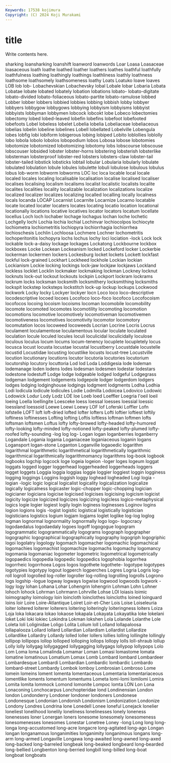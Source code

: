```yaml
---
Keywords: 17538 kojimura
Copyright: (C) 2024 Koji Murakami
---
```


# title

Write contents here.



sharking loansharking
loanshift loanword loanwords Loar Loasa Loasaceae loasaceous loath loathe loathed
loather loathers loathes loathful loathfully loathfulness loathing loathingly loathings loathliness
loathly loathness loathsome loathsomely loathsomeness loathy Loats Loatuko loave loaves
LOB lob lob- Lobachevskian Lobachevsky lobal Lobale lobar Lobaria Lobata
Lobatae lobate lobated lobately lobation lobations lobato- lobato-digitate lobato-divided lobato-foliaceous
lobato-partite lobato-ramulose lobbed Lobber lobber lobbers lobbied lobbies lobbing lobbish
lobby lobbyer lobbyers lobbygow lobbygows lobbying lobbyism lobbyisms lobbyist lobbyists
lobbyman lobbymen lobcock lobcokt lobe Lobeco lobectomies lobectomy lobed lobed-leaved
lobefin lobefins lobefoot lobefooted lobefoots Lobel lobeless lobelet Lobelia lobelia
Lobeliaceae lobeliaceous lobelias lobelin lobeline lobelines Lobell lobellated Lobelville Lobengula
lobes lobfig lobi lobiform lobigerous lobing lobiped Lobito loblollies loblolly
lobo lobola lobolo lobolos lobopodium lobos Lobosa lobose lobotomies lobotomize
lobotomized lobotomizing lobotomy lobs lobscourse lobscouse lobscouser lobsided lobster lobster-horns
lobstering lobsterish lobsterlike lobsterman lobsterproof lobster-red lobsters lobsters-claw lobster-tail lobster-tailed
lobstick lobsticks lobtail lobular Lobularia lobularly lobulate lobulated lobulation lobule
lobules lobulette lobuli lobulose lobulous lobulus lobus lob-worm lobworm lobworms
LOC loc loca locable local locale localed locales localing localisable
localisation localise localised localiser localises localising localism localisms localist localistic
localists localite localites localities locality localizable localization localizations localize localized
localizer localizes localizing localled localling locally localness locals locanda LOCAP
Locarnist Locarnite Locarnize Locarno locatable locate located locater locaters locates
locating locatio location locational locationally locations locative locatives locator locators
locatum locellate locellus Loch loch lochaber lochage lochagus lochan loche
lochetic Lochgelly lochi Lochia lochia lochial Lochinvar lochiocolpos lochiocyte lochiometra
lochiometritis lochiopyra lochiorrhagia lochiorrhea lochioschesis Lochlin Lochloosa Lochmere Lochner lochometritis
lochoperitonitis lochopyra lochs lochus lochy loci lociation -lock Lock lock
lockable lock-a-daisy lockage lockages Lockatong Lockbourne lockbox lockboxes Locke Lockean
Lockeanism locked Lockeford locker Lockerbie lockerman lockermen lockers Lockesburg locket
lockets Lockett lockfast lockful lock-grained Lockhart Lockheed lockhole Lockian lockian
Lockianism Lockie locking lockings lock-jaw lockjaw lockjaws Lockland lockless locklet
Locklin lockmaker lockmaking lockman Lockney locknut locknuts lock-out lockout lockouts
lockpin Lockport lockram lockrams lockrum locks locksman locksmith locksmithery locksmithing
locksmiths lockspit lockstep locksteps lockstitch lock-up lockup lockups Lockwood lockwork
Locky locky Lockyer lockyer locn Loco loco loco-descriptive locodescriptive locoed
locoes Locofoco loco-foco locofoco Locofocoism locofocos locoing locoism locoisms locoman
locomobile locomobility locomote locomoted locomotes locomotility locomoting locomotion locomotions locomotive
locomotively locomotiveman locomotivemen locomotiveness locomotives locomotivity locomotor locomotory locomutation locos
locoweed locoweeds Locrian Locrine Locris Locrus loculament loculamentose loculamentous locular
loculate loculated loculation locule loculed locules loculi loculicidal loculicidally loculose
loculous loculus locum locums locum-tenency locuplete locupletely locus locusca locust
locusta locustae locustal locustberry Locustdale locustelle locustid Locustidae locusting locustlike
locusts locust-tree Locustville locution locutionary locutions locutor locutoria locutories locutorium
locutorship locutory locuttoria Lod lod Loda Loddigesia lode lodeman lodemanage
loden lodens lodes lodesman lodesmen lodestar lodestars lodestone lodestuff Lodge
lodge lodgeable lodged lodgeful Lodgegrass lodgeman lodgement lodgements lodgepole lodger
lodgerdom lodgers lodges lodging lodginghouse lodgings lodgment lodgments Lodha Lodhia
Lodi lodicula lodicule lodicules Lodie Lodmilla Lodoicea Lodovico Lodowic Lodowick
Lodur Lody Lodz LOE loe Loeb loed Loeffler Loegria l'oeil
loeil loeing Loella loellingite Loesceke loess loessal loesses loessial loessic
loessland loessoid Loewe Loewi Loewy LOF lof Loferski Loffler Lofn
lofstelle LOFT loft loft-dried lofted lofter lofters Lofti loftier loftiest
loftily loftiness loftinesses Lofting lofting Loftis loftless loftman loftmen lofts
loftsman loftsmen Loftus lofty lofty-browed lofty-headed lofty-humored lofty-looking lofty-minded lofty-notioned
lofty-peaked lofty-plumed lofty-roofed lofty-sounding -log log log- Logan logan loganberries
loganberry Logandale Logania logania Loganiaceae loganiaceous loganin logans Logansport logan-stone
Loganton Loganville logaoedic logarithm logarithmal logarithmetic logarithmetical logarithmetically logarithmic logarithmical
logarithmically logarithmomancy logarithms log-book logbook logbooks logchip logcock loge logeia
logeion -loger loges logeum loggat loggats logged logger loggerhead loggerheaded
loggerheads loggers logget loggets Loggia loggia loggias loggie loggier loggiest
loggin logginess logging loggings Loggins loggish loggy loghead logheaded Logi
logia -logian -logic logic logical logicalist logicality logicalization logicalize logically
logicalness logicaster logic-chopper logic-chopping logician logicianer logicians logicise logicised logicises
logicising logicism logicist logicity logicize logicized logicizes logicizing logicless logico-metaphysical
logics logie logier logiest logily login loginess loginesses Loginov logins
logion logions logis -logist logistic logistical logistically logistician logisticians logistics
logium logjam logjams loglet loglike log-log loglog logman lognormal lognormality
lognormally logo logo- logocracy logodaedalus logodaedaly logoes logoff logogogue logogram
logogrammatic logogrammatically logograms logograph logographer logographic logographical logographically logography logogriph
logogriphic logoi logolatry logology logomach logomacher logomachic logomachical logomachies logomachist
logomachize logomachs logomachy logomancy logomania logomaniac logometer logometric logometrical logometrically
logopaedics logopedia logopedic logopedics logophobia logorrhea logorrheic logorrhoea Logos logos
logothete logothete- logotype logotypes logotypies logotypy logout logperch logperches Logres
Logria Logris log-roll logroll logrolled log-roller logroller log-rolling logrolling logrolls
Logrono logs logship -logue logway logways logwise logwood logwoods logwork
-logy logy lohan Lohana Lohar Lohengrin lohengrin Lohman Lohn Lohner
lohoch lohock Lohrman Lohrmann Lohrville Lohse LOI loiasis loimic loimography
loimology loin loincloth loinclothes loincloths loined loinguard loins loir Loire
Loire-Atlantique Loiret Loir-et-Cher Lois Loise Loiseleuria loiter loitered loiterer loiterers
loitering loiteringly loiteringness loiters Loiza Loja loka lokacara lokao lokaose
lokapala Lokayata Lokayatika loke lokelani loket Loki loki lokiec Lokindra
Lokman lokshen Lola Lolande Lolanthe Lole Loleta loli Loliginidae Loligo
Lolita Lolium loll Lolland lollapaloosa lollapalooza Lollard lollard Lollardian Lollardism
Lollardist Lollardize Lollardlike Lollardry Lollardy lolled loller lollers lollies lolling
lollingite lollingly lollipop lollipops lollop lolloped lolloping lollops lollopy lolls
loll-shraub lollup Lolly lolly lollygag lollygagged lollygagging lollygags lollypop lollypops
Lolo Lom Loma loma Lomalinda Lomamar Loman Lomasi lomastome lomata
lomatine lomatinous Lomatium Lomax Lomb Lombard lombard Lombardeer Lombardesque Lombardi
Lombardian Lombardic lombardic Lombardo lombard-street Lombardy Lombok lomboy Lombrosian Lombroso
Lome lomein lomeins loment lomenta lomentaceous Lomentaria lomentariaceous lomentlike loments
lomentum lomentums Lometa lomi-lomi lomilomi Lomira Lomita lomita lommock Lomond
lomonite Lompoc lomta LON Lon Lona Lonaconing Lonchocarpus Lonchopteridae lond
Londinensian London london Londonderry Londoner londoner londoners Londonese Londonesque Londonian
Londonish Londonism Londonization Londonize Londony Londres Londrina lone Lonedell Lonee
loneful Lonejack lonelier loneliest lonelihood lonelily loneliness lonelinesses lonely loneness
lonenesses loner Lonergan loners lonesome lonesomely lonesomeness lonesomenesses lonesomes Lonestar
Lonetree Loney -long Long long long- longa long-accustomed long-acre longacre
long-agitated long-ago Longan longan longanamous longanimities longanimity longanimous longans long-arm
long-armed Longaville Longawa long-awaited long-awned long-axed long-backed long-barreled longbeak long-beaked
longbeard long-bearded long-bellied Longbenton long-berried longbill long-billed long-boat longboat longboats

